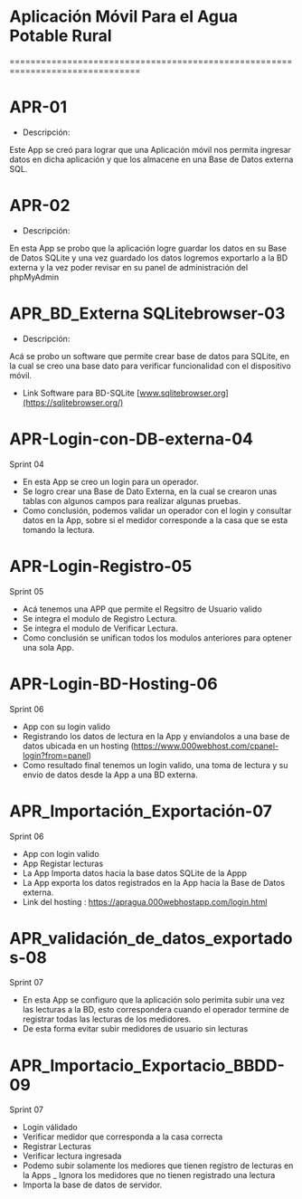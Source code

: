 # Aplicación Móvil Para el Agua Potable Rural
=============================================================================== 

# APR-01

 - Descripción:
 
Este App se creó para lograr que una Aplicación móvil
nos permita ingresar datos en dicha aplicación y que los almacene en
una Base de Datos externa SQL.

# APR-02

 - Descripción:
 
En esta App se probo que la aplicación logre guardar los datos en su Base de Datos SQLite 
y una vez guardado los datos logremos exportarlo a la BD externa y la vez poder revisar en
su panel de administración del phpMyAdmin 


# APR_BD_Externa SQLitebrowser-03

 - Descripción:

Acá se probo un software que permite crear base de datos para SQLite, en la cual se 
creo una base dato para verificar funcionalidad con el dispositivo móvil.

 - Link Software para BD-SQLite [www.sqlitebrowser.org](https://sqlitebrowser.org/)

# APR-Login-con-DB-externa-04
  Sprint 04

 - En esta App se creo un login para un operador.
 - Se logro crear una Base de Dato Externa, en la cual se crearon unas tablas con algunos 
   campos para realizar algunas pruebas.
 - Como conclusión, podemos validar un operador con el login y consultar datos en la App,
   sobre si el medidor corresponde a la casa que se esta tomando la lectura.
   
# APR-Login-Registro-05
  Sprint 05
  
  - Acá tenemos una APP que permite el Regsitro de Usuario valido 
  - Se integra el modulo de Registro Lectura.
  - Se integra el modulo de Verificar Lectura.
  - Como conclusión se unifican todos los modulos anteriores para optener una sola App.
  
 # APR-Login-BD-Hosting-06
   Sprint 06
   - App con su login valido
   - Registrando los datos de lectura en la App y enviandolos a una base de datos ubicada en un hosting
   (https://www.000webhost.com/cpanel-login?from=panel)
   - Como resultado final tenemos un login valido, una toma de lectura y su envio de datos desde la App a una BD externa.
   
 # APR_Importación_Exportación-07
   Sprint 06
   - App con login valido
   - App Registar lecturas
   - La App Importa datos hacia la base datos SQLite de la Appp
   - La App exporta los datos registrados en la App hacia la Base de Datos externa.
   - Link del hosting : https://apragua.000webhostapp.com/login.html
 
 # APR_validación_de_datos_exportados-08
   Sprint 07
   - En esta App se configuro que la aplicación solo perimita subir una vez las lecturas a la BD, esto correspondera cuando el    operador termine de registrar todas las lecturas de los medidores.
   - De esta forma evitar subir medidores de usuario sin lecturas
   
 # APR_Importacio_Exportacio_BBDD-09
   Sprint 07
   - Login válidado
   - Verificar medidor que corresponda a la casa correcta
   - Registrar Lecturas
   - Verificar lectura ingresada
   - Podemo subir solamente los mediores que tienen registro de lecturas en la Apps
   _ Ignora los medidores que no tienen registrado una lectura
   - Importa la base de datos de servidor.
  
   
   
   
   

